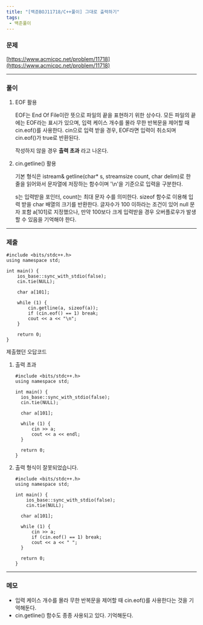 ```yaml
---
title: "[백준BOJ11718/C++풀이] 그대로 출력하기"
tags:
 - 백준풀이
---
```


### 문제

[https://www.acmicpc.net/problem/11718](https://www.acmicpc.net/problem/11718)

***

### 풀이
1. EOF 활용

   EOF는 End Of File이란 뜻으로 파일의 끝을 표현하기 위한 상수다.
   모든 파일의 끝에는 EOF라는 표시가 있으며,
   입력 케이스 개수를 몰라 무한 반복문을 제어할 때 cin.eof()를 사용한다.
   cin으로 입력 받을 경우, EOF라면 입력이 취소되며 cin.eof()가 true로 반환된다.

   작성하지 않을 경우 **출력 초과** 라고 나온다.
2. cin.getline() 활용

   기본 형식은 istream& getline(char* s, streamsize count, char delim)로
   한 줄을 읽어와서 문자열에 저장하는 함수이며 '\n'을 기준으로 입력을 구분한다.

   s는 입력받을 포인터, count는 최대 문자 수를 의미한다.
   sizeof 함수로 이용해 입력 받을 char 배열의 크기를 반환한다.
   글자수가 100 이하라는 조건이 있어 null 문자 포함 a[101]로 지정했으나,
   만약 100보다 크게 입력받을 경우 오버플로우가 발생할 수 있음을 기억해야 한다.

***

### 제출
```C++17
#include <bits/stdc++.h>
using namespace std;

int main() {
	ios_base::sync_with_stdio(false);
	cin.tie(NULL);

	char a[101];

	while (1) {
		cin.getline(a, sizeof(a));
		if (cin.eof() == 1) break;
		cout << a << "\n";
	}

	return 0;
}
```

제출했던 오답코드
1. 출력 초과

   ```C++17
   #include <bits/stdc++.h>
   using namespace std;
   
   int main() {
   	 ios_base::sync_with_stdio(false);
  	 cin.tie(NULL);
  
  	 char a[101];
  
  	 while (1) {
  		 cin >> a;
  		 cout << a << endl;
  	 }
  
  	 return 0;
   }
   ```
2. 출력 형식이 잘못되었습니다.

   ```C++17
   #include <bits/stdc++.h>
   using namespace std;

   int main() {
	   ios_base::sync_with_stdio(false);
	   cin.tie(NULL);
  
  	 char a[101];

  	 while (1) {
  		 cin >> a;
  		 if (cin.eof() == 1) break;
  		 cout << a << " ";
  	 }
  
  	 return 0;
   }
   ```

***

### 메모

- 입력 케이스 개수를 몰라 무한 반복문을 제어할 때 cin.eof()를 사용한다는 것을 기억해둔다.
- cin.getline() 함수도 종종 사용되고 있다. 기억해둔다. 
